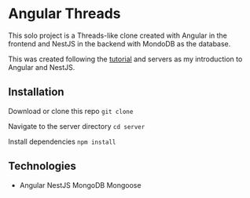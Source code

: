 # Angular Threads

This solo project is a Threads-like clone created with Angular in the frontend and NestJS in the backend with MondoDB as the database.

This was created following the [tutorial](https://www.youtube.com/watch?v=cAj6gzAMNfA) and servers as my introduction to Angular and NestJS.

## Installation

Download or clone this repo
`git clone`

Navigate to the server directory
`cd server`

Install dependencies
`npm install`

## Technologies

- Angular
  NestJS
  MongoDB
  Mongoose
